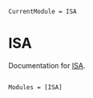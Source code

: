 ```@meta
CurrentModule = ISA
```

# ISA

Documentation for [ISA](https://github.com/Hasanfcb/ISA.jl).

```@index
```

```@autodocs
Modules = [ISA]
```
